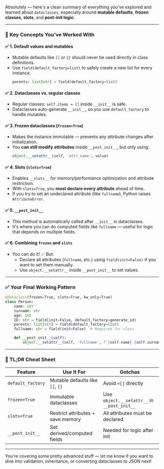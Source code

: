 Absolutely — here's a clean summary of everything you've explored and learned about `dataclasses`, especially around **mutable defaults**, **frozen classes**, **slots**, and **post-init logic**:

---

### 🧠 Key Concepts You've Worked With

#### ✅ 1. **Default values and mutables**
- Mutable defaults like `[]` or `{}` should never be used directly in class definitions.
- Use `field(default_factory=list)` to safely create a new list for every instance.
  ```python
  parents: list[str] = field(default_factory=list)
  ```

#### ✅ 2. **Dataclasses vs. regular classes**
- Regular classes: `self.items = []` inside `__init__` is safe.
- Dataclasses auto-generate `__init__`, so you use `default_factory` to handle mutables.

#### ✅ 3. **Frozen dataclasses (`frozen=True`)**
- Makes the instance immutable — prevents any attribute changes after initialization.
- You **can still modify attributes** inside `__post_init__`, but only using:
  ```python
  object.__setattr__(self, 'attr_name', value)
  ```

#### ✅ 4. **Slots (`slots=True`)**
- Enables `__slots__` for memory/performance optimization and attribute restriction.
- With `slots=True`, you **must declare every attribute** ahead of time.
- If you try to set an undeclared attribute (like `fullname`), Python raises `AttributeError`.

#### ✅ 5. **`__post_init__`**
- This method is automatically called after `__init__` in dataclasses.
- It's where you can do computed fields like `fullname` — useful for logic that depends on multiple fields.

#### ✅ 6. **Combining `frozen` and `slots`**
- You can do it! ✅ But:
  - Declare all attributes (`fullname`, etc.) using `field(init=False)` if you want to set them manually.
  - Use `object.__setattr__` inside `__post_init__` to set values.

---

### ✅ Your Final Working Pattern

```python
@dataclass(frozen=True, slots=True, kw_only=True)
class Person:
    name: str
    surname: str
    age: int
    ID: str = field(init=False, default_factory=generate_id)
    parents: list[str] = field(default_factory=list)
    fullname: str = field(init=False)  # Required for slots

    def __post_init__(self):
        object.__setattr__(self, 'fullname', f'{self.name} {self.surname}')
```

---

### 🏁 TL;DR Cheat Sheet

| Feature         | Use It For                           | Gotchas                             |
|----------------|--------------------------------------|-------------------------------------|
| `default_factory` | Mutable defaults like `[]`, `{}`     | Avoid `=[]` directly                |
| `frozen=True`   | Immutable dataclasses                | Use `object.__setattr__` in `__post_init__` |
| `slots=True`    | Restrict attributes + save memory    | All attributes must be declared     |
| `__post_init__` | Set derived/computed fields          | Needed for logic after init         |

---

You're covering some pretty advanced stuff — let me know if you want to dive into validation, inheritance, or converting dataclasses to JSON next!
